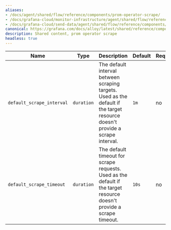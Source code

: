 ```yaml
---
aliases:
- /docs/agent/shared/flow/reference/components/prom-operator-scrape/
- /docs/grafana-cloud/monitor-infrastructure/agent/shared/flow/reference/components/prom-operator-scrape/
- /docs/grafana-cloud/send-data/agent/shared/flow/reference/components/prom-operator-scrape/
canonical: https://grafana.com/docs/alloy/latest/shared/reference/components/prom-operator-scrape/
description: Shared content, prom operator scrape
headless: true
---
```


Name                      | Type       | Description                                                                                                                  | Default | Required
--------------------------|------------|------------------------------------------------------------------------------------------------------------------------------|---------|---------
`default_scrape_interval` | `duration` | The default interval between scraping targets. Used as the default if the target resource doesn't provide a scrape interval. | `1m`    | no
`default_scrape_timeout`  | `duration` | The default timeout for scrape requests. Used as the default if the target resource doesn't provide a scrape timeout.        | `10s`   | no
